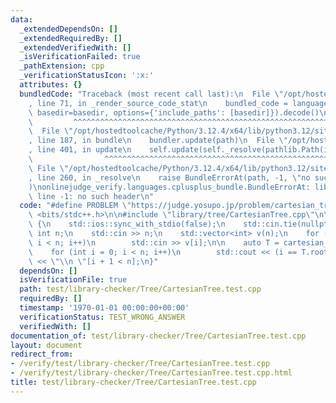 ```yaml
---
data:
  _extendedDependsOn: []
  _extendedRequiredBy: []
  _extendedVerifiedWith: []
  _isVerificationFailed: true
  _pathExtension: cpp
  _verificationStatusIcon: ':x:'
  attributes: {}
  bundledCode: "Traceback (most recent call last):\n  File \"/opt/hostedtoolcache/Python/3.12.4/x64/lib/python3.12/site-packages/onlinejudge_verify/documentation/build.py\"\
    , line 71, in _render_source_code_stat\n    bundled_code = language.bundle(stat.path,\
    \ basedir=basedir, options={'include_paths': [basedir]}).decode()\n          \
    \         ^^^^^^^^^^^^^^^^^^^^^^^^^^^^^^^^^^^^^^^^^^^^^^^^^^^^^^^^^^^^^^^^^^^^^^^^^^^^^^^^^\n\
    \  File \"/opt/hostedtoolcache/Python/3.12.4/x64/lib/python3.12/site-packages/onlinejudge_verify/languages/cplusplus.py\"\
    , line 187, in bundle\n    bundler.update(path)\n  File \"/opt/hostedtoolcache/Python/3.12.4/x64/lib/python3.12/site-packages/onlinejudge_verify/languages/cplusplus_bundle.py\"\
    , line 401, in update\n    self.update(self._resolve(pathlib.Path(included), included_from=path))\n\
    \                ^^^^^^^^^^^^^^^^^^^^^^^^^^^^^^^^^^^^^^^^^^^^^^^^^^^^^^^^^\n \
    \ File \"/opt/hostedtoolcache/Python/3.12.4/x64/lib/python3.12/site-packages/onlinejudge_verify/languages/cplusplus_bundle.py\"\
    , line 260, in _resolve\n    raise BundleErrorAt(path, -1, \"no such header\"\
    )\nonlinejudge_verify.languages.cplusplus_bundle.BundleErrorAt: library/tree/CartesianTree.cpp:\
    \ line -1: no such header\n"
  code: "#define PROBLEM \"https://judge.yosupo.jp/problem/cartesian_tree\"\n#include\
    \ <bits/stdc++.h>\n\n#include \"library/tree/CartesianTree.cpp\"\n\nint main()\
    \ {\n    std::ios::sync_with_stdio(false);\n    std::cin.tie(nullptr);\n\n   \
    \ int n;\n    std::cin >> n;\n    std::vector<int> v(n);\n    for (int i = 0;\
    \ i < n; i++)\n        std::cin >> v[i];\n\n    auto T = cartesian_tree(v);\n\
    \    for (int i = 0; i < n; i++)\n        std::cout << (i == T.root ? i : T.parent(i).to)\
    \ << \"\\n \"[i + 1 < n];\n}"
  dependsOn: []
  isVerificationFile: true
  path: test/library-checker/Tree/CartesianTree.test.cpp
  requiredBy: []
  timestamp: '1970-01-01 00:00:00+00:00'
  verificationStatus: TEST_WRONG_ANSWER
  verifiedWith: []
documentation_of: test/library-checker/Tree/CartesianTree.test.cpp
layout: document
redirect_from:
- /verify/test/library-checker/Tree/CartesianTree.test.cpp
- /verify/test/library-checker/Tree/CartesianTree.test.cpp.html
title: test/library-checker/Tree/CartesianTree.test.cpp
---
```


